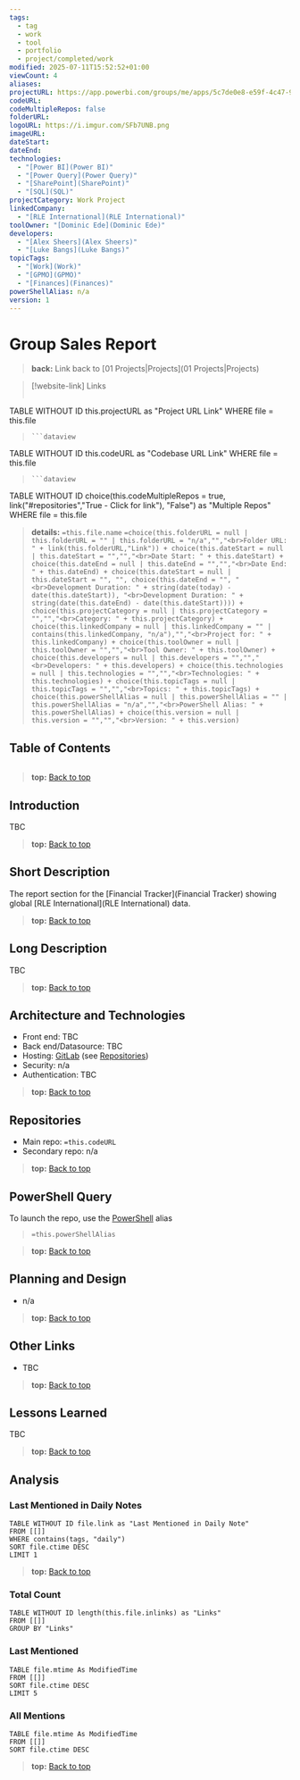 ```yaml
---
tags:
  - tag
  - work
  - tool
  - portfolio
  - project/completed/work
modified: 2025-07-11T15:52:52+01:00
viewCount: 4
aliases: 
projectURL: https://app.powerbi.com/groups/me/apps/5c7de0e8-e59f-4c47-9a4a-5129c28e1c0f/reports/efd30e67-8ed4-4807-95cb-11f46a62d7d2/ReportSectiona3c344f318d21cde0ced?ctid=6422ff1a-f3b5-4450-9230-ad4241884bf4&experience=power-bi
codeURL: 
codeMultipleRepos: false
folderURL: 
logoURL: https://i.imgur.com/SFb7UNB.png
imageURL: 
dateStart: 
dateEnd: 
technologies:
  - "[Power BI](Power BI)"
  - "[Power Query](Power Query)"
  - "[SharePoint](SharePoint)"
  - "[SQL](SQL)"
projectCategory: Work Project
linkedCompany:
  - "[RLE International](RLE International)"
toolOwner: "[Dominic Ede](Dominic Ede)"
developers:
  - "[Alex Sheers](Alex Sheers)"
  - "[Luke Bangs](Luke Bangs)"
topicTags:
  - "[Work](Work)"
  - "[GPMO](GPMO)"
  - "[Finances](Finances)"
powerShellAlias: n/a
version: 1
---
```

# Group Sales Report

> **back:** Link back to [01 Projects|Projects](01 Projects|Projects)

>[!website-link] Links
> ```dataview
TABLE WITHOUT ID this.projectURL as "Project URL Link"
WHERE file = this.file
>```
>```dataview
TABLE WITHOUT ID this.codeURL as "Codebase URL Link"
WHERE file = this.file
>```
>```dataview
TABLE WITHOUT ID choice(this.codeMultipleRepos = true, link("#repositories","True - Click for link"), "False") as "Multiple Repos"
WHERE file = this.file

> **details:** `=this.file.name`
>`=choice(this.folderURL = null | this.folderURL = "" | this.folderURL = "n/a","","<br>Folder URL: " + link(this.folderURL,"Link")) + choice(this.dateStart = null | this.dateStart = "","","<br>Date Start: " + this.dateStart) + choice(this.dateEnd = null | this.dateEnd = "","","<br>Date End: " + this.dateEnd) + choice(this.dateStart = null | this.dateStart = "", "", choice(this.dateEnd = "", "<br>Development Duration: " + string(date(today) - date(this.dateStart)), "<br>Development Duration: " + string(date(this.dateEnd) - date(this.dateStart)))) + choice(this.projectCategory = null | this.projectCategory = "","","<br>Category: " + this.projectCategory) + choice(this.linkedCompany = null | this.linkedCompany = "" | contains(this.linkedCompany, "n/a"),"","<br>Project for: " + this.linkedCompany) + choice(this.toolOwner = null | this.toolOwner = "","","<br>Tool Owner: " + this.toolOwner) + choice(this.developers = null | this.developers = "","","<br>Developers: " + this.developers) + choice(this.technologies = null | this.technologies = "","","<br>Technologies: " + this.technologies) + choice(this.topicTags = null | this.topicTags = "","","<br>Topics: " + this.topicTags) + choice(this.powerShellAlias = null | this.powerShellAlias = "" | this.powerShellAlias = "n/a","","<br>PowerShell Alias: " + this.powerShellAlias) + choice(this.version = null | this.version = "","","<br>Version: " + this.version)`

## Table of Contents

```table-of-contents
```

> **top:** [Back to top](#Table%20of%20Contents)

## Introduction

TBC

> **top:** [Back to top](#Table%20of%20Contents)

## Short Description

The report section for the [Financial Tracker](Financial Tracker) showing global [RLE International](RLE International) data.

> **top:** [Back to top](#Table%20of%20Contents)

## Long Description

TBC

> **top:** [Back to top](#Table%20of%20Contents)

## Architecture and Technologies

- Front end: TBC
- Back end/Datasource: TBC
- Hosting: [GitLab](GitLab) (see [Repositories](#repositories))
- Security: n/a
- Authentication: TBC

> **top:** [Back to top](#Table%20of%20Contents)

## Repositories

- Main repo: `=this.codeURL`
- Secondary repo: n/a

> **top:** [Back to top](#Table%20of%20Contents)

## PowerShell Query

To launch the repo, use the [PowerShell](PowerShell) alias 

> `=this.powerShellAlias`

> **top:** [Back to top](#Table%20of%20Contents)

## Planning and Design

- n/a

> **top:** [Back to top](#Table%20of%20Contents)

## Other Links

- TBC

> **top:** [Back to top](#Table%20of%20Contents)

## Lessons Learned

TBC

> **top:** [Back to top](#Table%20of%20Contents)

## Analysis

### Last Mentioned in Daily Notes

```dataview
TABLE WITHOUT ID file.link as "Last Mentioned in Daily Note"
FROM [[]]
WHERE contains(tags, "daily")
SORT file.ctime DESC
LIMIT 1
```

> **top:** [Back to top](#Table%20of%20Contents)

### Total Count

```dataview
TABLE WITHOUT ID length(this.file.inlinks) as "Links"
FROM [[]]
GROUP BY "Links"
```

### Last Mentioned

```dataview
TABLE file.mtime As ModifiedTime
FROM [[]]
SORT file.ctime DESC
LIMIT 5
```

### All Mentions

```dataview
TABLE file.mtime As ModifiedTime
FROM [[]]
SORT file.ctime DESC
```

> **top:** [Back to top](#Table%20of%20Contents)